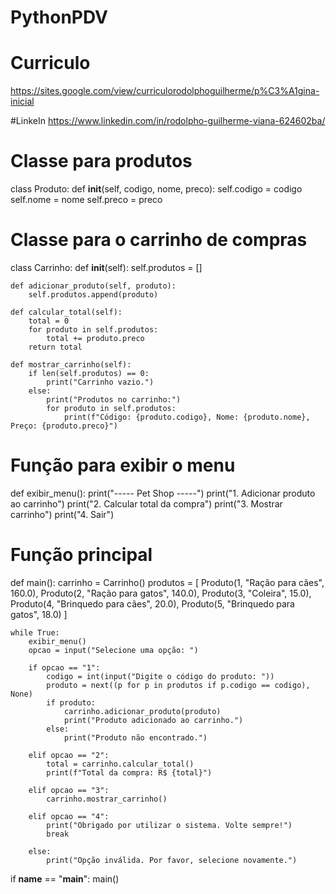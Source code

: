 # PythonPDV

# Curriculo 
https://sites.google.com/view/curriculorodolphoguilherme/p%C3%A1gina-inicial

#LinkeIn
https://www.linkedin.com/in/rodolpho-guilherme-viana-624602ba/

# Classe para produtos
class Produto:
    def __init__(self, codigo, nome, preco):
        self.codigo = codigo
        self.nome = nome
        self.preco = preco

# Classe para o carrinho de compras
class Carrinho:
    def __init__(self):
        self.produtos = []

    def adicionar_produto(self, produto):
        self.produtos.append(produto)

    def calcular_total(self):
        total = 0
        for produto in self.produtos:
            total += produto.preco
        return total

    def mostrar_carrinho(self):
        if len(self.produtos) == 0:
            print("Carrinho vazio.")
        else:
            print("Produtos no carrinho:")
            for produto in self.produtos:
                print(f"Código: {produto.codigo}, Nome: {produto.nome}, Preço: {produto.preco}")

# Função para exibir o menu
def exibir_menu():
    print("----- Pet Shop -----")
    print("1. Adicionar produto ao carrinho")
    print("2. Calcular total da compra")
    print("3. Mostrar carrinho")
    print("4. Sair")

# Função principal
def main():
    carrinho = Carrinho()
    produtos = [
        Produto(1, "Ração para cães", 160.0),
        Produto(2, "Ração para gatos", 140.0),
        Produto(3, "Coleira", 15.0),
        Produto(4, "Brinquedo para cães", 20.0),
        Produto(5, "Brinquedo para gatos", 18.0)
    ]

    while True:
        exibir_menu()
        opcao = input("Selecione uma opção: ")

        if opcao == "1":
            codigo = int(input("Digite o código do produto: "))
            produto = next((p for p in produtos if p.codigo == codigo), None)
            if produto:
                carrinho.adicionar_produto(produto)
                print("Produto adicionado ao carrinho.")
            else:
                print("Produto não encontrado.")

        elif opcao == "2":
            total = carrinho.calcular_total()
            print(f"Total da compra: R$ {total}")

        elif opcao == "3":
            carrinho.mostrar_carrinho()

        elif opcao == "4":
            print("Obrigado por utilizar o sistema. Volte sempre!")
            break

        else:
            print("Opção inválida. Por favor, selecione novamente.")

if __name__ == "__main__":
    main()
